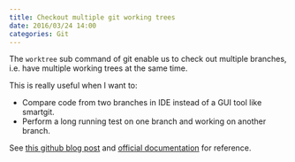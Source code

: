 ```yaml
---
title: Checkout multiple git working trees
date: 2016/03/24 14:00
categories: Git
---
```

The `worktree` sub command of git enable us to check out multiple branches, i.e. have multiple working trees at the same time.

This is really useful when I want to:
* Compare code from two branches in IDE instead of a GUI tool like smartgit.
* Perform a long running test on one branch and working on another branch.

See [this github blog post](https://github.com/blog/2042-git-2-5-including-multiple-worktrees-and-triangular-workflows) and [official documentation](https://git-scm.com/docs/git-worktree) for reference.